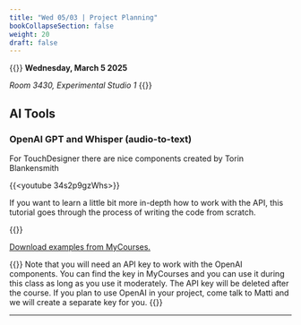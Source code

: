 ```yaml
---
title: "Wed 05/03 | Project Planning"
bookCollapseSection: false
weight: 20
draft: false
---
```


{{<hint info>}}
**Wednesday, March 5 2025**

*Room 3430, Experimental Studio 1*
{{</hint>}}

## AI Tools

### OpenAI GPT and Whisper (audio-to-text)

For TouchDesigner there are nice components created by Torin Blankensmith

{{<youtube 34s2p9gzWhs>}}

If you want to learn a little bit more in-depth how to work with the API, this tutorial goes through the process of writing the code from scratch.

{{<youtube jhEfUYOqwZs>}}

[Download examples from MyCourses.](https://mycourses.aalto.fi/mod/folder/view.php?id=1173310)

{{<hint danger>}}
Note that you will need an API key to work with the OpenAI components. You can find the key in MyCourses and you can use it during this class as long as you use it moderately. The API key will be deleted after the course. If you plan to use OpenAI in your project, come talk to Matti and we will create a separate key for you.
{{</hint>}}

---
